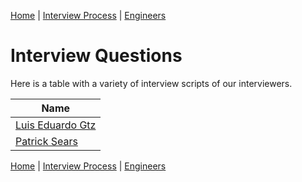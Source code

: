 [Home](../../README.md) |
[Interview Process](../README.md) |
[Engineers](README.md)

# Interview Questions

Here is a table with a variety of interview scripts of our interviewers.

| Name
| ----
| [Luis Eduardo Gtz](luisGtz.md)
| [Patrick Sears](psears.md)

[Home](../../README.md) |
[Interview Process](../README.md) |
[Engineers](README.md)
